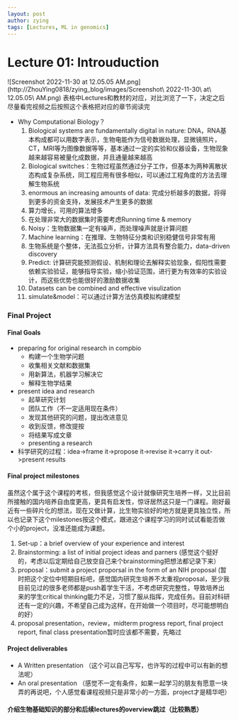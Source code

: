 ```yaml
---
layout: post
author: zying
tags: [Lectures, ML in genomics]
---
```


# Lecture 01: Introuduction

![Screenshot 2022-11-30 at 12.05.05 AM.png](http://ZhouYing0818/zying_blog/images/Screenshot\ 2022-11-30\ at\ 12.05.05\ AM.png)
 表格中Lectures和教材的对应，对比浏览了一下，决定之后尽量看完视频之后按照这个表格把对应的章节阅读完

- Why Computational Biology？
   1. Biological systems are fundamentally digital in nature: DNA，RNA基本构成都可以用数字表示，生物电能作为信号数据处理，显微镜照片，CT，MRI等为图像数据等等，基本通过一定的实验和仪器设备，生物现象越来越容易被量化成数据，并且通量越来越高
   2. Biological switches：生物过程虽然通过分子工作，但基本为两种离散状态构成复杂系统，同工程应用有很多相似，可以通过工程角度的方法去理解生物系统
   3. enormous an increasing amounts of data: 完成分析越多的数据，将得到更多的资金支持，发展技术产生更多的数据
   4. 算力增长，可用的算法增多
   5. 在处理非常大的数据集时需要考虑Running time & memory
   6. Noisy：生物数据集一定有噪声，而处理噪声就是计算问题
   7. Machine learning：在推理、生物特征分类和识别稳健信号非常有用
   8. 生物系统是个整体，无法孤立分析，计算方法具有整合能力，data-driven discovery
   9. Predict: 计算研究能预测假设、机制和理论去解释实验现象，假阳性需要依赖实验验证，能够指导实验，缩小验证范围，进行更为有效率的实验设计，而这些优势也能很好的激励数据收集
   10. Datasets can be combined and effective visulization
   11. simulate&model：可以通过计算方法仿真模拟构建模型
### Final Project
#### Final Goals

- preparing for original research in compbio
   - 构建一个生物学问题
   - 收集相关文献和数据集
   - 用新算法，机器学习解决它
   - 解释生物学结果
- present idea and research
   - 起草研究计划
   - 团队工作（不一定适用现在条件）
   - 发现其他研究的问题，提出改进意见
   - 收到反馈，修改提按
   - 将结果写成文章
   - presenting a research
- 科学研究的过程：idea->frame it->propose it->revise it->carry it out->present results
#### Final project milestones
虽然这个属于这个课程的考核，但我感觉这个设计就像研究生培养一样，又比目前所接触的国内培养自由度更高，更具有启发性，惊讶居然这只是一门课程。刚好最近有一些碎片化的想法，现在又做计算，比生物实验好的地方就是更具独立性，所以也记录下这个milestones按这个模式，跟进这个课程学习的同时试试看能否做个小的project，没准还能成为课题。

1. Set-up：a brief overview of your experience and interest
2. Brainstorming: a list of initial project ideas and parners (感觉这个挺好的，考虑以后定期给自己放空自己来个brainstorming把想法都记录下来）
3. proposal：submit a project proporsal in the form of an NIH proposal (暂时把这个定位中短期目标吧，感觉国内研究生培养不太重视proposal，至少我目前见过的很多老师都是push着学生干活，不考虑研究完整性，导致培养出来的学生critical thinking能力不足，习惯了服从指挥，完成任务。目前对科研还有一定的兴趣，不希望自己成为这样，在开始做一个项目时，尽可能想明白的好）
4. proposal presentation，review，midterm progress report, final project report, final class presentation暂时应该都不需要，先略过
#### Project  deliverables

- A Written presentation （这个可以自己写写，也许写的过程中可以有新的想法呢）
- An oral presentation （感觉不一定有条件，如果一起学习的朋友有愿意一块弄的再说吧，个人感觉看课程视频只是非常小的一方面，project才是精华吧）
#### 介绍生物基础知识的部分和后续lectures的overview跳过（比较熟悉）

